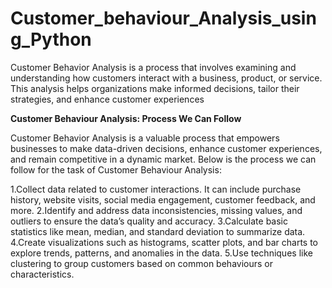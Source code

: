 # Customer_behaviour_Analysis_using_Python
Customer Behavior Analysis is a process that involves examining and understanding how customers interact with a business, product, or service. This analysis helps organizations make informed decisions, tailor their strategies, and enhance customer experiences

**Customer Behaviour Analysis: Process We Can Follow**

Customer Behavior Analysis is a valuable process that empowers businesses to make data-driven decisions, enhance customer experiences, and remain competitive in a dynamic market. Below is the process we can follow for the task of Customer Behaviour Analysis:

1.Collect data related to customer interactions. It can include purchase history, website visits, social media engagement, customer feedback, and more.
2.Identify and address data inconsistencies, missing values, and outliers to ensure the data’s quality and accuracy.
3.Calculate basic statistics like mean, median, and standard deviation to summarize data.
4.Create visualizations such as histograms, scatter plots, and bar charts to explore trends, patterns, and anomalies in the data.
5.Use techniques like clustering to group customers based on common behaviours or characteristics.


